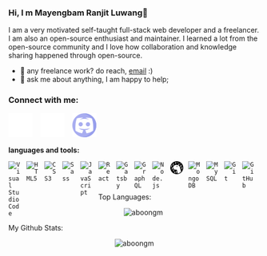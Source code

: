 ### Hi, I m Mayengbam Ranjit Luwang👋

I am a very motivated self-taught full-stack web developer and a freelancer. I am also an open-source enthusiast and maintainer. I learned a lot from the open-source community and I love how collaboration and knowledge sharing happened through open-source.
 
- 💼 any freelance work? do reach, [email](mailto:aboongm@yahoo.com) :)
- 💬 ask me about anything, I am happy to help;

### Connect with me:

[![website](./img/twitter-dark.svg)](https://twitter.com/John_luang1)
&nbsp;&nbsp;
[![website](./img/linkedin-dark.svg)](https://linkedin.com/in/mayengbam-ranjit-luwang-31962418)
&nbsp;&nbsp;
[![website](./img/discord-purple.svg)](https://discordapp.com/users/732492890521075813)


**languages and tools:**  

<code><img align="left" alt="Visual Studio Code" width="26px" src="https://cdn.jsdelivr.net/gh/devicons/devicon/icons/vscode/vscode-original.svg" style="padding-right:10px;" /></code>
<code><img align="left" alt="HTML5" width="26px" src="https://cdn.jsdelivr.net/gh/devicons/devicon/icons/html5/html5-original.svg" style="padding-right:10px;" /></code>
<code><img align="left" alt="CSS3" width="26px" src="https://cdn.jsdelivr.net/gh/devicons/devicon/icons/css3/css3-original.svg" style="padding-right:10px;" /></code>
<code><img align="left" alt="Sass" width="26px" src="https://cdn.jsdelivr.net/gh/devicons/devicon/icons/sass/sass-original.svg" style="padding-right:10px;" /></code>
<code><img align="left" alt="JavaScript" width="26px" src="https://cdn.jsdelivr.net/gh/devicons/devicon/icons/javascript/javascript-original.svg" style="padding-right:10px;" /></code>
<code><img align="left" alt="React" width="26px" src="https://cdn.jsdelivr.net/gh/devicons/devicon/icons/react/react-original.svg" style="padding-right:10px;" /></code>
<code><img align="left" alt="Gatsby" width="26px" src="https://cdn.jsdelivr.net/gh/devicons/devicon/icons/gatsby/gatsby-original.svg" style="padding-right:10px;" /></code>
<code><img align="left" alt="GraphQL" width="26px" src="https://cdn.jsdelivr.net/gh/devicons/devicon/icons/graphql/graphql-plain.svg" style="padding-right:10px;" /></code>
<code><img align="left" alt="Node.js" width="26px" src="https://cdn.jsdelivr.net/gh/devicons/devicon/icons/nodejs/nodejs-original.svg" style="padding-right:10px;" /></code>
<code><img align="left" alt="Deno" width="26px" src="./img/deno-light.svg" style="padding-right:10px;" /></code>
<code><img align="left" alt="MongoDB" width="26px" src="https://cdn.jsdelivr.net/gh/devicons/devicon/icons/mongodb/mongodb-original.svg" style="padding-right:10px;" /></code>
<code><img align="left" alt="MySQL" width="26px" src="https://cdn.jsdelivr.net/gh/devicons/devicon/icons/mysql/mysql-original.svg" style="padding-right:10px;" /></code>
<code><img align="left" alt="Git" width="26px" src="https://cdn.jsdelivr.net/gh/devicons/devicon/icons/git/git-original.svg" style="padding-right:10px;" /></code>
<code><img align="left" alt="GitHub" width="26px" src="https://user-images.githubusercontent.com/3369400/139447912-e0f43f33-6d9f-45f8-be46-2df5bbc91289.png" style="padding-right:10px;" /></code>


<br />
<br />

---


Top Languages:
<p align="center"> <img src="https://github-readme-stats.vercel.app/api/top-langs/?username=aboongm&layout=compact&show_icons=true&theme=gotham" alt="aboongm" />


My Github Stats:
<p align="center"> <img src="https://github-readme-stats.vercel.app/api?username=aboongm&show_icons=true&theme=gotham" alt="aboongm" />


<!--
**aboongm/aboongm** is a ✨ _special_ ✨ repository because its `README.md` (this file) appears on your GitHub profile.

Here are some ideas to get you started:

- 🔭 I’m currently working on ...
- 🌱 I’m currently learning 
- 👯 I’m looking to collaborate on ...
- 🤔 I’m looking for help with ...
- 💬 Ask me about ...
- 📫 How to reach me: ...
- 😄 Pronouns: ...
- ⚡ Fun fact: ...
-->



[twitter]: https://twitter.com/John_luang1
[linkedin]: https://linkedin.com/in/mayengbam-ranjit-luwang-31962418
[discord]: https://discordapp.com/users/732492890521075813